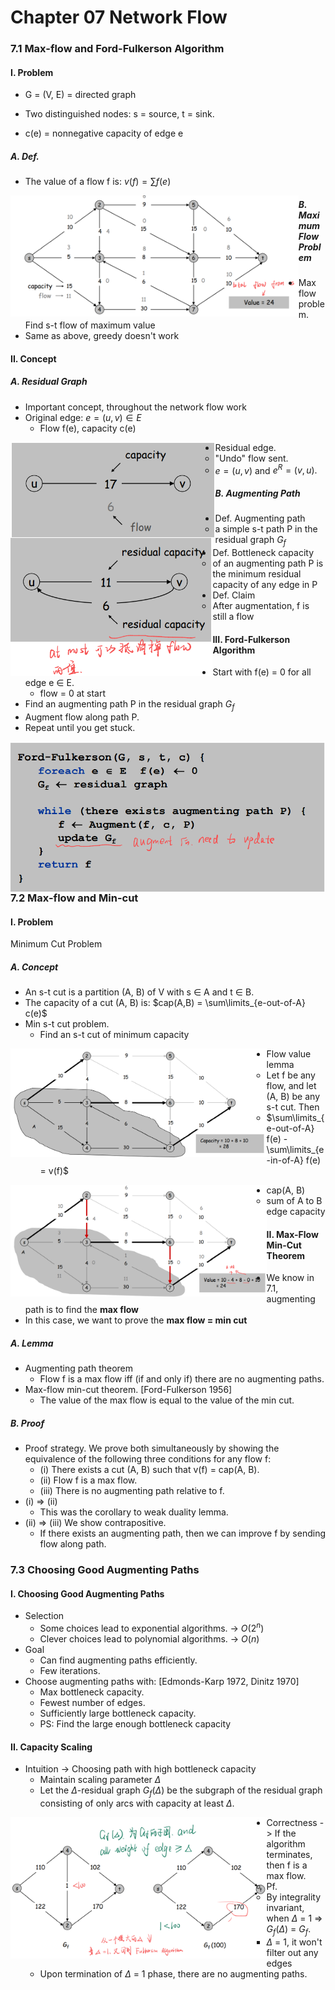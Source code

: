 # Chapter 07 Network Flow

### 7.1 Max-flow and Ford-Fulkerson Algorithm

#### I. Problem

+ G = (V, E) = directed graph

+ Two distinguished nodes: s = source, t = sink.
+ c(e) = nonnegative capacity of edge e

##### A. Def.

+ The value of a flow f is: $v( f ) = \sum{f (e)}$

<img src="./Image/Slide6.6.png" alt="Slide5.4" align='left' style="zoom: 45%;" />

##### B. Maximum Flow Problem

+ Max flow problem. Find s-t flow of maximum value
+ Same as above, greedy doesn't work

#### II. Concept

##### A. Residual Graph

+ Important concept, throughout the network flow work
+ Original edge: $e = (u, v) \in E$
  + Flow f(e), capacity c(e)

<img src="./Image/Slide6.15_1.png" alt="Slide5.4" align='left' style="zoom: 60%;" />

+ Residual edge.
  +  "Undo" flow sent.
  + $e = (u, v)$ and $e^R = (v, u).$

<img src="./Image/Slide6.15_2.png" alt="Slide5.4" align='left' style="zoom: 60%;" />

##### B. Augmenting Path

+ Def. Augmenting path
  + a simple s-t path P in the residual graph $G_f$ 
+ Def. Bottleneck capacity
  + of an augmenting path P is the minimum residual  capacity of any edge in P
+ Def. Claim
  + After augmentation, f is still a flow

#### III. Ford-Fulkerson Algorithm

- Start with f(e) = 0 for all edge e $\in$ E.
  - flow = 0 at start
- Find an augmenting path P in the residual graph  $G_f$ 
- Augment flow along path P.
- Repeat until you get stuck.

<img src="./Image/Slide6.17.png" alt="Slide5.4" align='left' style="zoom: 60%;" />

### 7.2 Max-flow and Min-cut

#### I. Problem

Minimum Cut Problem

##### A. Concept

+ An s-t cut is a partition (A, B) of V with s $\in$ A and t $\in$ B.
+ The capacity of a cut (A, B) is: $cap(A,B) = \sum\limits_{e-out-of-A} c(e)$
+ Min s-t cut problem.  
  + Find an s-t cut of minimum capacity

<img src="./Image/Slide6.29.png" alt="Slide5.4" align='left' style="zoom: 40%;" />

+ Flow value lemma
  + Let f be any flow, and let (A, B) be any s-t cut. Then
  + $\sum\limits_{e-out-of-A} f(e) - \sum\limits_{e-in-of-A} f(e) = v(f)$

<img src="./Image/Slide6.32.png" alt="Slide5.4" align='left' style="zoom: 40%;" />

+ cap(A, B)
  + sum of A to B edge capacity

#### II. Max-Flow Min-Cut Theorem

+ We know in 7.1, augmenting path is to find the **max flow**
+ In this case, we want to prove the **max flow = min cut**

##### A. Lemma

+ Augmenting path theorem
  + Flow f is a max flow iff (if and only if) there are no  augmenting paths. 
+ Max-flow min-cut theorem. [Ford-Fulkerson 1956] 
  + The value of the  max flow is equal to the value of the min cut.

##### B. Proof

+ Proof strategy. We prove both simultaneously by showing the  equivalence of the following three conditions for any flow f:
  + (i) There exists a cut (A, B) such that v(f) = cap(A, B).
  + (ii) Flow f is a max flow.
  + (iii) There is no augmenting path relative to f.
+ (i) $\Rightarrow$ (ii) 
  + This was the corollary to weak duality lemma.
+ (ii) $\Rightarrow$ (iii) We show contrapositive.
  + If there exists an augmenting path, then we can improve f by  sending flow along path.

### 7.3 Choosing Good Augmenting Paths

#### I. Choosing Good Augmenting Paths

+ Selection
  + Some choices lead to exponential algorithms.   -> $O(2^n)$
  + Clever choices lead to polynomial algorithms.   -> $O(n)$
+ Goal
  + Can find augmenting paths efficiently.
  + Few iterations.
+ Choose augmenting paths with: [Edmonds-Karp 1972, Dinitz 1970]
  + Max bottleneck capacity.
  + Fewest number of edges.
  + Sufficiently large bottleneck capacity.
  + PS: Find the large enough bottleneck capacity

#### II. Capacity Scaling

+ Intuition -> Choosing path with high bottleneck capacity
  + Maintain scaling parameter $\Delta$
  + Let the $\Delta$-residual graph $G_f(\Delta)$ be the subgraph of the residual  graph consisting of only arcs with capacity at least $\Delta$.

<img src="./Image/Slide6.44.png" alt="Slide5.4" align='left' style="zoom: 40%;" />

+ Correctness -> If the algorithm terminates, then f is a max flow.
  + Pf.
  + By integrality invariant, when $\Delta$ = 1 $\Rightarrow$ $G_f(\Delta)$ = $G_f$.
    + $\Delta$ = 1, it won't filter out any edges
  + Upon termination of $\Delta$ = 1 phase, there are no augmenting paths.